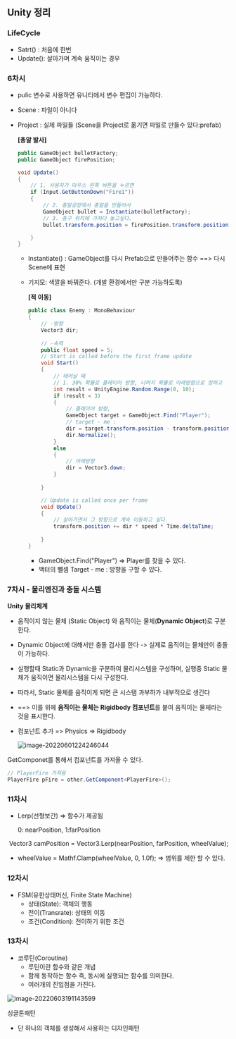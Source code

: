 ## Unity 정리

### LifeCycle

- Satrt() : 처음에 한번
- Update(): 살아가며 계속 움직이는 경우



### 6차시

- pulic 변수로 사용하면 유니티에서 변수 편집이 가능하다.

- Scene : 파일이 아니다 

- Project : 실제 파일들 (Scene을 Project로 옮기면 파일로 만들수 있다:prefab)

  **[총알 발사]**

  ```c#
  public GameObject bulletFactory;
  public GameObject firePosition;
  
  void Update()
  {
      // 1. 사용자가 마우스 왼쪽 버튼을 누르면
      if (Input.GetButtonDown("Fire1"))
      {
          // 2. 총알공장에서 총알을 만들어서
          GameObject bullet = Instantiate(bulletFactory);
          // 3. 총구 위치에 가져다 놓고싶다.
          bullet.transform.position = firePosition.transform.position;
  
      }
  }
  
  ```

  - Instantiate() : GameObject를 다시 Prefab으로 만들어주는 함수  ==> 다시 Scene에 표현

  - 기지모: 색깔을 바꿔준다. (개발 환경에서만 구분 가능하도록)

    **[적 이동]**

    ```C#
    public class Enemy : MonoBehaviour
    {
        // -방향
        Vector3 dir;
        
        // -속력
        public float speed = 5;
        // Start is called before the first frame update
        void Start()
        {
            // 태어날 때
            // 1. 30% 확률로 플레이어 방향, 나머지 확률로 아래방향으로 정하고
            int result = UnityEngine.Random.Range(0, 10);
            if (result < 3)
            {
                // 플레이어 방향,
                GameObject target = GameObject.Find("Player");
                // target - me :
                dir = target.transform.position - transform.position;
                dir.Normalize();
            }
            else
            {
                // 아래방향
                dir = Vector3.down;
            }
            
        }
    
        // Update is called once per frame
        void Update()
        {
            // 살아가면서 그 방향으로 계속 이동하고 싶다.
            transform.position += dir * speed * Time.deltaTime;
            
        }
    }
    ```

    - GameObject.Find("Player") => Player를 찾을 수 있다.
    - 백터의 뺄셈 Target - me : 방향을 구할 수 있다.



### 7차시 - 물리엔진과 충돌 시스템

**Unity 물리체계**

- 움직이지 않는 물체 (Static Object) 와 움직이는 물체(**Dynamic Object**)로 구분한다.
- Dynamic Object에 대해서만 충돌 검사를 한다 -> 실제로 움직이는 물체만이 충돌이 가능하다.
- 실행할때 Static과 Dynamic을 구분하여 물리시스템을 구성하며, 실행중 Static 물체가 움직이면 물리시스템을 다시 구성한다.
- 따라서, Static 물체를 움직이게 되면 큰 시스탬 과부하가 내부적으로 생긴다 
- ==> 이를 위헤 **움직이는 물체는 Rigidbody 컴포넌트**를 붙여 움직이는 물체라는 것을 표시한다.

- 컴포넌트 추가 => Physics => Rigidbody

  ![image-20220601224246044](C:\Users\CHOI\AppData\Roaming\Typora\typora-user-images\image-20220601224246044.png)

GetComponet를 통해서 컴포넌트를 가져올 수 있다.

```c#
// PlayerFire 가져옴
PlayerFire pFire = other.GetComponent<PlayerFire>();
```



### 11차시

- Lerp(선형보간) => 함수가 제공됨

  0: nearPosition, 1:farPosition

​        Vector3 camPosition = Vector3.Lerp(nearPosition, farPosition, wheelValue);

- wheelValue = Mathf.Clamp(wheelValue, 0, 1.0f); => 범위를 제한 할 수 있다.



### 12차시

- FSM(유한상태머신, Finite State Machine)
  - 상태(State): 객체의 행동
  - 전이(Transrate): 상태의 이동
  - 조건(Condition): 전이하기 위한 조건



### 13차시

- 코루틴(Coroutine)
  - 루틴이란 함수와 같은 개념
  - 함께 동작하는 함수 즉, 동시에 실행되는 함수를 의미한다.
  - 여러개의 진입점을 가진다.

![image-20220603191143599](C:\Users\CHOI\AppData\Roaming\Typora\typora-user-images\image-20220603191143599.png)



싱글톤패턴

- 단 하나의 객체를 생성해서 사용하는 디자인패턴
